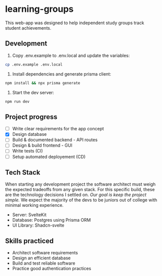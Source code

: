 # learning-groups

This web-app was designed to help independent study groups track student achievements.

## Development

1. Copy .env.example to .env.local and update the variables:

```bash
cp .env.example .env.local
```

1. Install dependencies and generate prisma client:

```bash
npm install && npx prisma generate
```

1. Start the dev server:

```bash
npm run dev
```

## Project progress

- [ ] Write clear requirements for the app concept
- [x] Design database
- [ ] Build & documented backend - API routes
- [ ] Design & build frontend - GUI
- [ ] Write tests (CI)
- [ ] Setup automated deployement (CD)

## Tech Stack

When starting any development project the software architect must weigh the expected tradeoffs from any given stack. For this specific build, these are the technology decisions I settled on. _Our goal is keep the project simple._ We expect the majority of the devs to be juniors out of college with minimal working experience.

- Server: SvelteKit
- Database: Postgres using Prisma ORM
- UI Library: Shadcn-svelte

## Skills practiced

- Architect software requirements
- Design an efficient database
- Build and test reliable software
- Practice good authentication practices
